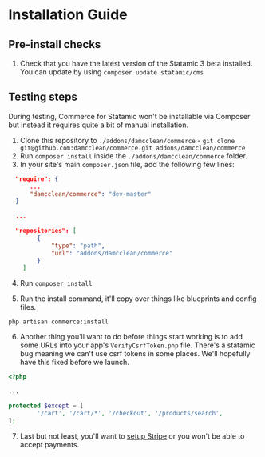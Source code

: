 # Installation Guide

## Pre-install checks

1. Check that you have the latest version of the Statamic 3 beta installed. You can update by using `composer update statamic/cms`

## Testing steps

During testing, Commerce for Statamic won't be installable via Composer but instead it requires quite a bit of manual installation.

1. Clone this repository to `./addons/damcclean/commerce` - `git clone git@github.com:damcclean/commerce.git addons/damcclean/commerce`
2. Run `composer install` inside the `./addons/damcclean/commerce` folder.
3. In your site's main `composer.json` file, add the following few lines:

```json
  "require": {
      ...
      "damcclean/commerce": "dev-master"
  }
  
  ...

  "repositories": [
        {
            "type": "path",
            "url": "addons/damcclean/commerce"
        }
    ]
```

4. Run `composer install`

5. Run the install command, it'll copy over things like blueprints and config files.

```shell script
php artisan commerce:install
```

6. Another thing you'll want to do before things start working is to add some URLs into your app's `VerifyCsrfToken.php` file. There's a statamic bug meaning we can't use csrf tokens in some places. We'll hopefully have this fixed before we launch.

```php
<?php

...

protected $except = [
        '/cart', '/cart/*', '/checkout', '/products/search',
];
```

7. Last but not least, you'll want to [setup Stripe](./stripe.md#setting-stripe-up) or you won't be able to accept payments.
